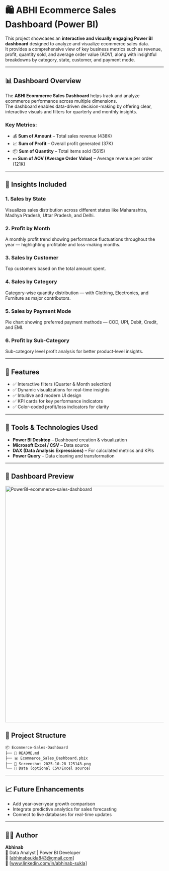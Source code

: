 # 🛍️ ABHI Ecommerce Sales Dashboard (Power BI)

This project showcases an **interactive and visually engaging Power BI dashboard** designed to analyze and visualize ecommerce sales data.  
It provides a comprehensive view of key business metrics such as revenue, profit, quantity sold, and average order value (AOV), along with insightful breakdowns by category, state, customer, and payment mode.

---

## 📊 Dashboard Overview

The **ABHI Ecommerce Sales Dashboard** helps track and analyze ecommerce performance across multiple dimensions.  
The dashboard enables data-driven decision-making by offering clear, interactive visuals and filters for quarterly and monthly insights.

### Key Metrics:

- 💰 **Sum of Amount** – Total sales revenue (438K)
- 📈 **Sum of Profit** – Overall profit generated (37K)
- 📦 **Sum of Quantity** – Total items sold (5615)
- 💵 **Sum of AOV (Average Order Value)** – Average revenue per order (121K)

---

## 📍 Insights Included

### 1. **Sales by State**

Visualizes sales distribution across different states like Maharashtra, Madhya Pradesh, Uttar Pradesh, and Delhi.

### 2. **Profit by Month**

A monthly profit trend showing performance fluctuations throughout the year — highlighting profitable and loss-making months.

### 3. **Sales by Customer**

Top customers based on the total amount spent.

### 4. **Sales by Category**

Category-wise quantity distribution — with Clothing, Electronics, and Furniture as major contributors.

### 5. **Sales by Payment Mode**

Pie chart showing preferred payment methods — COD, UPI, Debit, Credit, and EMI.

### 6. **Profit by Sub-Category**

Sub-category level profit analysis for better product-level insights.

---

## 🧭 Features

- ✅ Interactive filters (Quarter & Month selection)
- ✅ Dynamic visualizations for real-time insights
- ✅ Intuitive and modern UI design
- ✅ KPI cards for key performance indicators
- ✅ Color-coded profit/loss indicators for clarity

---

## 🧠 Tools & Technologies Used

- **Power BI Desktop** – Dashboard creation & visualization
- **Microsoft Excel / CSV** – Data source
- **DAX (Data Analysis Expressions)** – For calculated metrics and KPIs
- **Power Query** – Data cleaning and transformation

---

## 📸 Dashboard Preview
<img width="1333" height="751" alt="PowerBI-ecommerce-sales-dashboard" src="https://github.com/user-attachments/assets/577702f9-f009-4a87-b28d-a13b43f910db" />



## 📂 Project Structure

```
📦 Ecommerce-Sales-Dashboard
├── 📄 README.md
├── 📊 Ecommerce_Sales_Dashboard.pbix
├── 📸 Screenshot 2025-10-28 125143.png
└── 📁 Data (optional CSV/Excel source)
```

---

## 📈 Future Enhancements

- Add year-over-year growth comparison
- Integrate predictive analytics for sales forecasting
- Connect to live databases for real-time updates

---

## 👨‍💻 Author

**Abhinab**  
💼 Data Analyst | Power BI Developer  
📧 [abhinabsukla843@gmail.com]  
🔗 [www.linkedin.com/in/abhinab-sukla]
